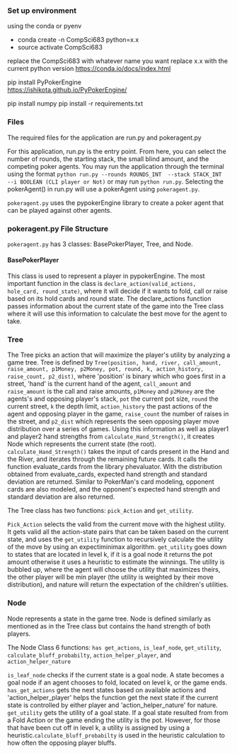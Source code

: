 ### Set up environment
using the conda or pyenv

- conda create -n CompSci683 python=x.x
- source activate CompSci683

replace the CompSci683 with whatever name you want
replace x.x with the current python version
https://conda.io/docs/index.html

pip install PyPokerEngine  
https://ishikota.github.io/PyPokerEngine/

pip install numpy
pip install -r requirements.txt

### Files

The required files for the application are run.py and pokeragent.py

For this application, run.py is the entry point. From here, you can select the number of rounds, the starting stack, the small blind amount, and the competing poker agents. You may run the application through the terminal using the format `python run.py --rounds ROUNDS_INT  --stack STACK_INT   --i BOOLEAN (CLI player or Not)` or may run `python run.py`. Selecting the pokerAgent() in run.py will use a pokerAgent using `pokeragent.py`.


`pokeragent.py` uses the pypokerEngine library to create a poker agent that can be played against other agents.


### pokeragent.py File Structure

`pokeragent.py` has 3 classes: BasePokerPlayer, Tree, and Node.

#### BasePokerPlayer

This class is used to represent a player in pypokerEngine. The most important function in the class is `declare_action(valid_actions, hole_card, round_state)`, where it will decide if it wants to fold, call or raise based on its hold cards and round state. The declare_actions function passes information about the current state of the game into the Tree class where it will use this information to calculate the best move for the agent to take.

### Tree

The Tree picks an action that will maximize the player's utility by analyzing a game tree. Tree is defined by `Tree(position, hand, river, call_amount, raise_amount, p1Money, p2Money, pot, round, k, action_history, raise_count, p2_dist)`, where 'position' is binary which who goes first in a street, 'hand' is the current hand of the agent, `call_amount` and `raise_amount` is the call and raise amounts, `p1Money` and `p2Money` are the agents's  and opposing player's stack, `pot` the current pot size, `round` the current street, `k` the depth limit, `action_history` the past actions of the agent and opposing player in the game, `raise_count` the number of raises in the street, and `p2_dist` which represents the seen opposing player move distribution over a series of games. Using this information as well as player1 and player2 hand strengths from `calculate_Hand_Strength()`, it creates Node which represents the current state (the root). 
`calculate_Hand_Strength()` takes the input of cards present in the Hand and the River, and iterates through the remaining future cards. It calls the function evaluate_cards from the library phevaluator. With the distribution obtained from evaluate_cards, expected hand strength and standard deviation are returned. Similar to PokerMan's card modeling, opponent cards are also modeled, and the opponent's expected hand strength and standard deviation are also returned. 

The Tree class has two functions: `pick_Action` and `get_utility`.

`Pick_Action` selects the valid from the current move with the highest utility. It gets valid all the action-state pairs that can be taken based on the current state, and uses the `get_utility` function to recursively calculate the utility of the move by using an expectiminimax algorithm. `get_utility` goes down to states that are located in level k, if it is a goal node it returns the pot amount otherwise it uses a heuristic to estimate the winnings. The utility is bubbled up, where the agent will choose the utility that maximizes theirs, the other player will be min player (the utility is weighted by their move distribution), and nature will return the expectation of the children's utilities.

### Node

Node represents a state in the game tree. Node is defined similarly as mentioned as in the Tree class but contains the hand strength of both players.

The Node Class 6 functions: `has get_actions`, `is_leaf_node`, `get_utility`, `calculate_bluff_probabilty`, `action_helper_player`, and `action_helper_nature`

`is_leaf_node` checks if the current state is a goal node. A state becomes a goal node if an agent chooses to fold, located on level k, or the game ends. 
`has_get_actions` gets the next states based on available actions and 'action_helper_player' helps the function get the next state if the current state is controlled by either player and 'action_helper_nature' for nature. 
`get_utility` gets the utility of a goal state. If a goal state resulted from from a Fold Action or the game ending the utility is the pot. However, for those that have been cut off in level k, a utility is assigned by using a heuristic.`calculate_bluff_probabilty` is used in the heuristic calculation to how often the opposing player bluffs.

